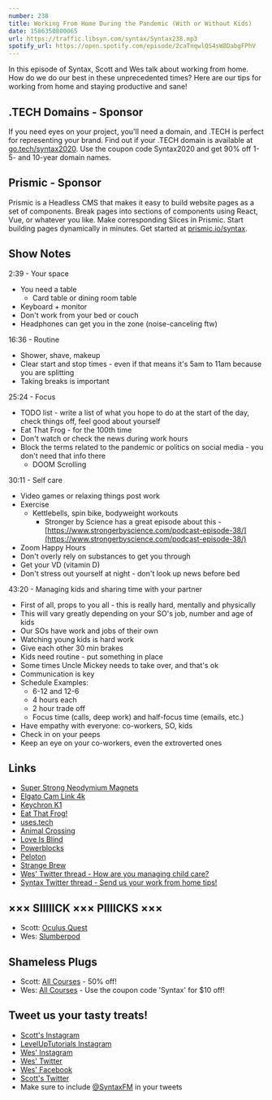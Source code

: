 ```yaml
---
number: 238
title: Working From Home During the Pandemic (With or Without Kids)
date: 1586350800065
url: https://traffic.libsyn.com/syntax/Syntax238.mp3
spotify_url: https://open.spotify.com/episode/2caTnqwlQS4sW8DabgFPhV
---
```


In this episode of Syntax, Scott and Wes talk about working from home. How do we do our best in these unprecedented times? Here are our tips for working from home and staying productive and sane! 

## .TECH Domains - Sponsor
If you need eyes on your project, you'll need a domain, and .TECH is perfect for representing your brand. Find out if your .TECH domain is available at [go.tech/syntax2020](https://go.tech/syntax2020). Use the coupon code Syntax2020 and get 90% off 1- 5- and 10-year domain names.

## Prismic - Sponsor
Prismic is a Headless CMS that makes it easy to build website pages as a set of components. Break pages into sections of components using React, Vue, or whatever you like. Make corresponding Slices in Prismic. Start building pages dynamically in minutes. Get started at [prismic.io/syntax](https://prismic.io/syntax).

## Show Notes

2:39 - Your space

* You need a table
  * Card table or dining room table
* Keyboard + monitor
* Don't work from your bed or couch
* Headphones can get you in the zone (noise-canceling ftw)

16:36 - Routine

* Shower, shave, makeup
* Clear start and stop times - even if that means it's 5am to 11am because you are splitting
* Taking breaks is important

25:24 - Focus

* TODO list - write a list of what you hope to do at the start of the day, check things off, feel good about yourself
* Eat That Frog - for the 100th time
* Don't watch or check the news during work hours
* Block the terms related to the pandemic or politics on social media - you don't need that info there
  * DOOM Scrolling

30:11 - Self care

* Video games or relaxing things post work
* Exercise
  * Kettlebells, spin bike, bodyweight workouts
    * Stronger by Science has a great episode about this - [https://www.strongerbyscience.com/podcast-episode-38/](https://www.strongerbyscience.com/podcast-episode-38/)
* Zoom Happy Hours
* Don't overly rely on substances to get you through
* Get your VD (vitamin D)
* Don't stress out yourself at night - don't look up news before bed

43:20 - Managing kids and sharing time with your partner

* First of all, props to you all - this is really hard, mentally and physically
* This will vary greatly depending on your SO's job, number and age of kids
* Our SOs have work and jobs of their own
* Watching young kids is hard work
* Give each other 30 min brakes
* Kids need routine - put something in place
* Some times Uncle Mickey needs to take over, and that's ok
* Communication is key
* Schedule Examples:
  * 6-12 and 12-6
  * 4 hours each
  * 2 hour trade off
  * Focus time (calls, deep work) and half-focus time (emails, etc.)
* Have empathy with everyone: co-workers, SO, kids
* Check in on your peeps
* Keep an eye on your co-workers, even the extroverted ones

## Links
* [Super Strong Neodymium Magnets](https://www.amazon.com/Neodymium-Double-sided-Adhesive-Permanent-Scientific/dp/B076Z81891)
* [Elgato Cam Link 4k](https://www.amazon.com/Elgato-Cam-Link-Broadcast-Camcorder/dp/B07K3FN5MR/)
* [Keychron K1](https://amzn.to/2UzdvZN)
* [Eat That Frog!](https://www.amazon.com/gp/product/162656941X)
* [uses.tech](https://uses.tech/)
* [Animal Crossing](https://animal-crossing.com/)
* [Love Is Blind](https://www.netflix.com/title/80996601)
* [Powerblocks](https://www.amazon.com/POWERBLOCK-50-Set-Pair-10-50/dp/B07BDRZF9D/)
* [Peloton](https://www.onepeloton.com/)
* [Strange Brew](https://www.imdb.com/title/tt0086373/?ref_=fn_al_tt_1)
* [Wes' Twitter thread - How are you managing child care?](https://twitter.com/wesbos/status/1242065134593474561)
* [Syntax Twitter thread - Send us your work from home tips!](https://twitter.com/syntaxfm/status/1237863437721452546)

## ××× SIIIIICK ××× PIIIICKS ×××
* Scott: [Oculus Quest](https://amzn.to/39mq5RL)
* Wes: [Slumberpod](https://www.slumberpod.com/) 

## Shameless Plugs
* Scott: [All Courses](https://www.leveluptutorials.com/pro) - 50% off!
* Wes: [All Courses](https://wesbos.com/courses/) - Use the coupon code 'Syntax' for $10 off!

## Tweet us your tasty treats!
* [Scott's Instagram](https://www.instagram.com/stolinski/)
* [LevelUpTutorials Instagram](https://www.instagram.com/LevelUpTutorials/)
* [Wes' Instagram](https://www.instagram.com/wesbos/)
* [Wes' Twitter](https://twitter.com/wesbos)
* [Wes' Facebook](https://www.facebook.com/wesbos.developer)
* [Scott's Twitter](https://twitter.com/stolinski)
* Make sure to include [@SyntaxFM](https://twitter.com/SyntaxFM) in your tweets